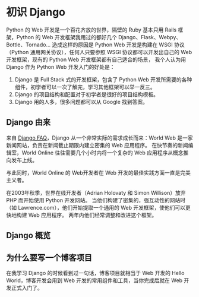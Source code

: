 # 初识 Django

Python 的 Web 开发是一个百花齐放的世界，隔壁的 Ruby 基本只用 Rails 框架，Python 的 Web 开发框架我用过的都好几个 Django、Flask、Webpy、Bottle、Tornado...
造成这样的原因是 Python Web 开发是构建在 WSGI 协议（Python 通用网关协议），任何人只要参照 WSGI 协议都可以开发出自己的 Web 开发框架，现有的 Python Web 开发框架都有自己适合的场景，
我个人认为用 Django 作为 Python Web 开发入门的好处是：

1. Django 是 Full Stack 式的开发框架，包含了 Python Web 开发所需要的各种组件，初学者可以一次了解完，学习其他框架可以举一反三。
2. Django 的项目结构和配置对于初学者是很好的项目结构模板。
3. Django 用的人多，很多问题都可以从 Google 找到答案。

## Django 由来
来自 [Django FAQ](https://docs.djangoproject.com/zh-hans/2.2/faq/general/)，Django 从一个非常实际的需求成长而来：World Web 是一家新闻网站，负责在新闻截止期限内建立密集的 Web 应用程序。 在快节奏的新闻编辑室，World Online 往往需要几个小时内将一个复杂的 Web 应用程序从概念推向发布上线。

与此同时，World Online 的 Web开发者在 Web 开发的最佳实践方面一直是完美主义者。

在2003年秋季，世界在线开发者（Adrian Holovaty 和 Simon Willison）放弃 PHP 而开始使用 Python 开发网站。 当他们构建了密集的，强互动性的网站时（如 Lawrence.com），他们开始提取一个通用的 Web 开发框架，使他们可以更快地构建 Web 应用程序。 两年内他们经常调整和改进这个框架。

## Django 概览

## 为什么要写一个博客项目
在我学习 Django 的时候看到过一句话，博客项目就相当于 Web 开发的 Hello World，博客开发会用到 Web 开发的常用组件和工具，当你完成后就在 Web 开发正式入门了。

